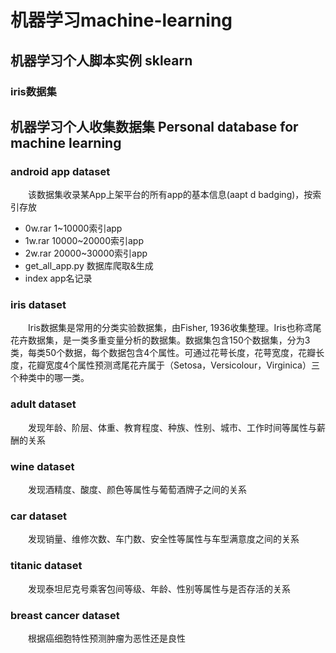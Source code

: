 # 机器学习machine-learning

## 机器学习个人脚本实例 sklearn

### iris数据集

## 机器学习个人收集数据集 Personal database for machine learning

### android app dataset

&emsp;&emsp;该数据集收录某App上架平台的所有app的基本信息(aapt d badging)，按索引存放

* 0w.rar 1~10000索引app
* 1w.rar 10000~20000索引app
* 2w.rar 20000~30000索引app
* get_all_app.py 数据库爬取&生成
* index app名记录

### iris dataset

&emsp;&emsp;Iris数据集是常用的分类实验数据集，由Fisher, 1936收集整理。Iris也称鸢尾花卉数据集，是一类多重变量分析的数据集。数据集包含150个数据集，分为3类，每类50个数据，每个数据包含4个属性。可通过花萼长度，花萼宽度，花瓣长度，花瓣宽度4个属性预测鸢尾花卉属于（Setosa，Versicolour，Virginica）三个种类中的哪一类。

### adult dataset

&emsp;&emsp;发现年龄、阶层、体重、教育程度、种族、性别、城市、工作时间等属性与薪酬的关系

### wine dataset

&emsp;&emsp;发现酒精度、酸度、颜色等属性与葡萄酒牌子之间的关系

### car dataset

&emsp;&emsp;发现销量、维修次数、车门数、安全性等属性与车型满意度之间的关系

### titanic dataset

&emsp;&emsp;发现泰坦尼克号乘客包间等级、年龄、性别等属性与是否存活的关系

### breast cancer dataset

&emsp;&emsp;根据癌细胞特性预测肿瘤为恶性还是良性
